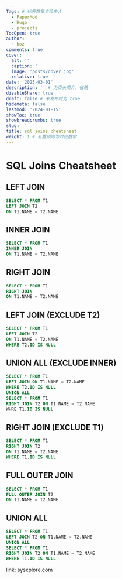 ```yaml
---
Tags: # 标签数量丰俭由人
  - PaperMod
  - Hugo
  - projects
TocOpen: true
author:
  - boz
comments: true
cover:
  alt: ''
  caption: ''
  image: 'posts/cover.jpg'
  relative: true
date: '2025-03-01'
description: '' # 为页头简介，省略
disableShare: true
draft: false # 未发布时为 true
hidemeta: false
lastmod: '2024-01-15'
showToc: true
showbreadcrumbs: true
slug: ''
title: sql joins cheatsheet
weight: 1 # 若置顶则为对应数字
---
```


# SQL Joins Cheatsheet
## LEFT JOIN
```sql
SELECT * FROM T1
LEFT JOIN T2
ON T1.NAME = T2.NAME
```

## INNER JOIN
```sql
SELECT * FROM T1
INNER JOIN
ON T1.NAME = T2.NAME
```

## RIGHT JOIN
```sql
SELECT * FROM T1
RIGHT JOIN
ON T1.NAME = T2.NAME
```

## LEFT JOIN (EXCLUDE T2)
```sql
SELECT * FROM T1
LEFT JOIN T2
ON T1.NAME = T2.NAME
WHERE T2.ID IS NULL
```

## UNION ALL (EXCLUDE INNER)
```sql
SELECT * FROM T1
LEFT JOIN ON T1.NAME = T2.NAME
WHERE T2.ID IS NULL
UNION ALL
SELECT * FROM T1
RIGHT JOIN T2 ON T1.NAME = T2.NAME
WHRE T1.ID IS NULL
```

## RIGHT JOIN  (EXCLUDE T1)
```sql
SELECT * FROM T1
RIGHT JOIN T2
ON T1.NAME = T2.NAME
WHERE T1.ID IS NULL
```

## FULL OUTER JOIN
```sql
SELECT * FROM T1
FULL OUTER JOIN T2
ON T1.NAME = T2.NAME
```

## UNION ALL
```sql
SELECT * FROM T1
LEFT JOIN T2 ON T1.NAME = T2.NAME
UNION ALL
SELECT * FROM T1
RIGHT JOIN T2 ON T1.NAME = T2.NAME
WHERE T1.ID IS NULL
```

link: sysxplore.com
